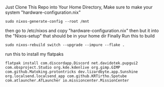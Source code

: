 Just Clone This Repo into Your Home Directory, Make sure to make your system "hardware-configuration.nix"
```
sudo nixos-generate-config --root /mnt
```
then go to /etc/nixos and copy "hardware-configuration.nix" then but it into the "Nixos-setup" that should be in your home dir
Finally Run this to build 
```
sudo nixos-rebuild switch --upgrade --impure --flake .
```

run this to install my flatpaks
```
flatpak install com.discordapp.Discord net.davidotek.pupgui2 com.obsproject.Studio org.kde.kdenlive org.gimp.GIMP com.github.Matoking.protontricks dev.lizardbyte.app.Sunshine org.localsend.localsend_app com.github.KRTirtho.Spotube com.atlauncher.ATLauncher io.missioncenter.MissionCenter
```
